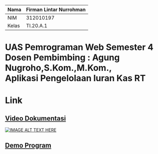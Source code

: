 | Nama  | Firman Lintar Nurrohman |
|-------|-------------------------|
|NIM    | 312010197               |
|Kelas  | TI.20.A.1               |

# UAS Pemrograman Web Semester 4 <br> Dosen Pembimbing : Agung Nugroho,S.Kom.,M.Kom., <br> Aplikasi Pengelolaan Iuran Kas RT

# Link
## [Video Dokumentasi](https://youtu.be/PrW8x6spSm8)

[![IMAGE ALT TEXT HERE](http://img.youtube.com/vi/PrW8x6spSm8/0.jpg)](https://youtu.be/PrW8x6spSm8)

## [Demo Program](http://uaskasrt.rf.gd/)